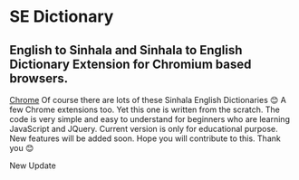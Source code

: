 # SE Dictionary
## English to Sinhala and Sinhala to English Dictionary Extension for Chromium based browsers.
[Chrome](https://img.shields.io/badge/Chrome-manifest%202.0-brightgreen)
Of course there are lots of these Sinhala English Dictionaries :blush: A few Chrome extensions too. Yet this one is written from the scratch. The code is very simple and easy to understand for beginners who are learning JavaScript and JQuery. Current version is only for educational purpose. New features will be added soon. Hope you will contribute to this. Thank you :blush:

New Update

